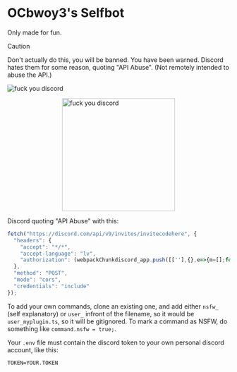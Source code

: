# OCbwoy3's Selfbot
Only made for fun.

> [!CAUTION]
> Don't actually do this, you will be banned. You have been warned.
> Discord hates them for some reason, quoting "API Abuse". (Not remotely intended to abuse the API.)

![fuck you discord](https://raw.githubusercontent.com/ocbwoy3/112/main/media/discord.png)

<img style="display: block; margin: auto; height: 256px;" src="https://cdn.ocbwoy3.dev/27092024_184339.png" alt="fuck you discord">

Discord quoting "API Abuse" with this:

```js
fetch("https://discord.com/api/v9/invites/invitecodehere", {
  "headers": {
    "accept": "*/*",
    "accept-language": "lv",
    "authorization": (webpackChunkdiscord_app.push([[''],{},e=>{m=[];for(let c in e.c)m.push(e.c[c])}]),m).find(m=>m?.exports?.default?.getToken!==void 0).exports.default.getToken(),
  },
  "method": "POST",
  "mode": "cors",
  "credentials": "include"
});
```

To add your own commands, clone an existing one, and add either `nsfw_` (self explanatory) or `user_` infront of the filename, so it would be `user_myplugin.ts`, so it will be gitignored.
To mark a command as NSFW, do something like `command.nsfw = true;`.

Your `.env` file must contain the discord token to your own personal discord account, like this:

```
TOKEN=YOUR.TOKEN
```
